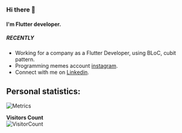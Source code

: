 ### Hi there 👋
#### I'm Flutter developer.


##### RECENTLY
-  Working for a company as a Flutter Developer, using BLoC, cubit pattern.
-  Programming memes account [instagram](https://instagram.com/daily.programming.memes).
-  Connect with me on [Linkedin](https://www.linkedin.com/in/armagangok/).


<h2> Personal statistics: </h2>

![Metrics](https://github.com/armagangok/armagangok/blob/master/github-metrics.svg)



**Visitors Count**  
![VisitorCount](https://profile-counter.glitch.me/{armagangok}/count.svg)

<!--
**armagangok/armagangok** is a ✨ _special_ ✨ repository because its `README.md` (this file) appears on your GitHub profile.

<p align="centerleft"><img width="50%" src="https://github-readme-stats.vercel.app/api?username=armagangok&show_icons=true" /></p>

Here are some ideas to get you started:

- 🔭 I’m currently working on ...
- 🌱 I’m currently learning ...
- 👯 I’m looking to collaborate on ...
- 🤔 I’m looking for help with ...
- 💬 Ask me about ...
- 📫 How to reach me: ...
- 😄 Pronouns: ...
- ⚡ Fun fact: ...
-->

<!-- -  Sharing my voyage on [twitter](https://twitter.com/thearmagangok). -->
